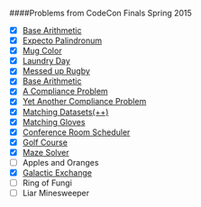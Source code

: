 ####Problems from CodeCon Finals Spring 2015
* [x] [Base Arithmetic](BaseArithmetic.py)
* [x] [Expecto Palindronum](ExpectoPalindronum.py)
* [x] [Mug Color](MugColor.py)
* [x] [Laundry Day](LaundryDay.java)
* [x] [Messed up Rugby](MessedUpRugby.py)
* [x] [Base Arithmetic](BaseArithmetic.py)
* [x] [A Compliance Problem](AComplianceProblem.py)
* [x] [Yet Another Compliance Problem](YetAnotherComplianceProblem.py)
* [x] [Matching Datasets(++)](MatchingDatasets.py)
* [x] [Matching Gloves](MatchingGloves.java)
* [x] [Conference Room Scheduler](ConferenceRoomScheduler.py)
* [x] [Golf Course](GolfCourse.java)
* [x] [Maze Solver](MazeSolver.java)
* [ ] Apples and Oranges
* [x] [Galactic Exchange](GalacticExchange.java)
* [ ] Ring of Fungi
* [ ] Liar Minesweeper
